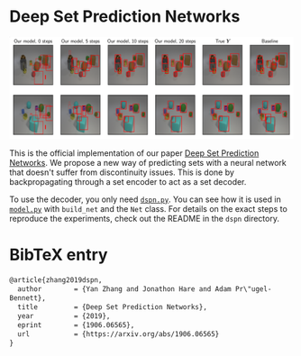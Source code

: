 # Deep Set Prediction Networks

![Overview of set optimisation on the example of CLEVR bounding box prediction](overview.png)

This is the official implementation of our paper [Deep Set Prediction Networks][0].
We propose a new way of predicting sets with a neural network that doesn't suffer from discontinuity issues.
This is done by backpropagating through a set encoder to act as a set decoder.

To use the decoder, you only need [`dspn.py`][1].
You can see how it is used in [`model.py`][2] with `build_net` and the `Net` class.
For details on the exact steps to reproduce the experiments, check out the README in the `dspn` directory.

# BibTeX entry

```
@article{zhang2019dspn,
  author        = {Yan Zhang and Jonathon Hare and Adam Pr\"ugel-Bennett},
  title         = {Deep Set Prediction Networks},
  year          = {2019},
  eprint        = {1906.06565},
  url           = {https://arxiv.org/abs/1906.06565}
}
```


[0]: https://arxiv.org/abs/1906.06565
[1]: https://github.com/Cyanogenoid/dspn/blob/master/dspn.py
[2]: https://github.com/Cyanogenoid/dspn/blob/master/dspn/model.py
